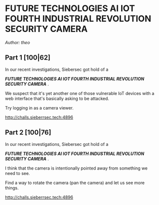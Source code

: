 # FUTURE TECHNOLOGIES AI IOT FOURTH INDUSTRIAL REVOLUTION SECURITY CAMERA
_Author: theo_

## Part 1 [100|62]
In our recent investigations, Siebersec got hold of a

***FUTURE TECHNOLOGIES AI IOT FOURTH INDUSTRIAL REVOLUTION SECURITY CAMERA*** .

We suspect that it's yet another one of those vulnerable IoT devices with a web interface that's basically asking to be attacked.

Try logging in as a camera viewer.

http://challs.sieberrsec.tech:4896

## Part 2 [100|76]
In our recent investigations, Siebersec got hold of a

***FUTURE TECHNOLOGIES AI IOT FOURTH INDUSTRIAL REVOLUTION SECURITY CAMERA*** .

I think that the camera is intentionally pointed away from something we need to see.

Find a way to rotate the camera (pan the camera) and let us see more things.

http://challs.sieberrsec.tech:4896
